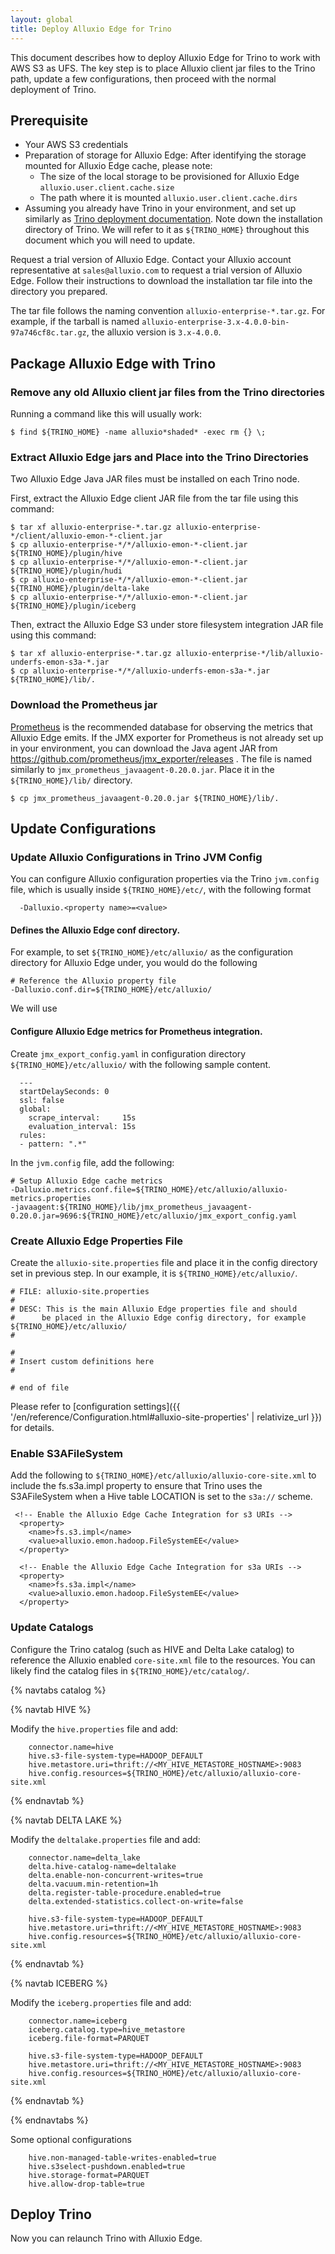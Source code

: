 ```yaml
---
layout: global
title: Deploy Alluxio Edge for Trino
---
```


This document describes how to deploy Alluxio Edge for Trino to work with AWS S3 as UFS. The key step is to place Alluxio client jar files
to the Trino path, update a few configurations, then proceed with the normal deployment of Trino.

## Prerequisite

- Your AWS S3 credentials
- Preparation of storage for Alluxio Edge: After identifying the storage mounted for Alluxio Edge cache, please note:
  - The size of the local storage to be provisioned for Alluxio Edge `alluxio.user.client.cache.size`
  - The path where it is mounted `alluxio.user.client.cache.dirs`
- Assuming you already have Trino in your environment, and set up similarly as
  [Trino deployment documentation](https://trino.io/docs/current/installation/deployment.html). Note down the
  installation directory of Trino. We will refer to it as `${TRINO_HOME}` throughout this document which
  you will need to update.

Request a trial version of Alluxio Edge. Contact your Alluxio account representative at `sales@alluxio.com` to request
a trial version of Alluxio Edge. Follow their instructions to download the installation tar file into the directory you prepared.

The tar file follows the naming convention `alluxio-enterprise-*.tar.gz`. For example, if the tarball is named
`alluxio-enterprise-3.x-4.0.0-bin-97a746cf8c.tar.gz`, the alluxio version is `3.x-4.0.0`.

## Package Alluxio Edge with Trino

### Remove any old Alluxio client jar files from the Trino directories 

Running a command like this will usually work:

```console
$ find ${TRINO_HOME} -name alluxio*shaded* -exec rm {} \;
```

### Extract Alluxio Edge jars and Place into the Trino Directories

Two Alluxio Edge Java JAR files must be installed on each Trino node.

First, extract the Alluxio Edge client JAR file from the tar file using this command:

```console
$ tar xf alluxio-enterprise-*.tar.gz alluxio-enterprise-*/client/alluxio-emon-*-client.jar
$ cp alluxio-enterprise-*/*/alluxio-emon-*-client.jar ${TRINO_HOME}/plugin/hive
$ cp alluxio-enterprise-*/*/alluxio-emon-*-client.jar ${TRINO_HOME}/plugin/hudi
$ cp alluxio-enterprise-*/*/alluxio-emon-*-client.jar ${TRINO_HOME}/plugin/delta-lake
$ cp alluxio-enterprise-*/*/alluxio-emon-*-client.jar ${TRINO_HOME}/plugin/iceberg
```

Then, extract the Alluxio Edge S3 under store filesystem integration JAR file using this command:

```console
$ tar xf alluxio-enterprise-*.tar.gz alluxio-enterprise-*/lib/alluxio-underfs-emon-s3a-*.jar
$ cp alluxio-enterprise-*/*/alluxio-underfs-emon-s3a-*.jar ${TRINO_HOME}/lib/.
```

### Download the Prometheus jar

[Prometheus](https://github.com) is the recommended database for observing the metrics that Alluxio Edge emits.
If the JMX exporter for Prometheus is not already set up in your environment, you can download the Java agent
JAR from https://github.com/prometheus/jmx_exporter/releases .
The file is named similarly to `jmx_prometheus_javaagent-0.20.0.jar`. Place it in the `${TRINO_HOME}/lib/` directory.

```console
$ cp jmx_prometheus_javaagent-0.20.0.jar ${TRINO_HOME}/lib/.
```

## Update Configurations

### Update Alluxio Configurations in Trino JVM Config

You can configure Alluxio configuration properties via the Trino `jvm.config` file, which is usually inside
`${TRINO_HOME}/etc/`, with the following format

```
  -Dalluxio.<property name>=<value>
```

#### Defines the Alluxio Edge conf directory. 

For example, to set `${TRINO_HOME}/etc/alluxio/` as the configuration directory for Alluxio Edge under, you would do the following

```
# Reference the Alluxio property file
-Dalluxio.conf.dir=${TRINO_HOME}/etc/alluxio/
```

We will use 
#### Configure Alluxio Edge metrics for Prometheus integration.

Create `jmx_export_config.yaml` in configuration directory `${TRINO_HOME}/etc/alluxio/` with the following sample content.

```
  ---
  startDelaySeconds: 0
  ssl: false
  global:
    scrape_interval:     15s
    evaluation_interval: 15s
  rules:
  - pattern: ".*"
```

In the `jvm.config` file, add the following:

```
# Setup Alluxio Edge cache metrics
-Dalluxio.metrics.conf.file=${TRINO_HOME}/etc/alluxio/alluxio-metrics.properties
-javaagent:${TRINO_HOME}/lib/jmx_prometheus_javaagent-0.20.0.jar=9696:${TRINO_HOME}/etc/alluxio/jmx_export_config.yaml
```

### Create Alluxio Edge Properties File

Create the `alluxio-site.properties` file and place it in the config directory set in previous step. In our
example, it is `${TRINO_HOME}/etc/alluxio/`.

```
# FILE: alluxio-site.properties
#
# DESC: This is the main Alluxio Edge properties file and should
#      be placed in the Alluxio Edge config directory, for example ${TRINO_HOME}/etc/alluxio/
#

#
# Insert custom definitions here
#

# end of file
```

Please refer to [configuration settings]({{ '/en/reference/Configuration.html#alluxio-site-properties' | relativize_url }}) for details.

### Enable S3AFileSystem

Add the following to `${TRINO_HOME}/etc/alluxio/alluxio-core-site.xml` to include the fs.s3a.impl property to ensure that Trino
uses the S3AFileSystem when a Hive table LOCATION is set to the `s3a://` scheme.

```
 <!-- Enable the Alluxio Edge Cache Integration for s3 URIs -->
  <property>
    <name>fs.s3.impl</name>
    <value>alluxio.emon.hadoop.FileSystemEE</value>
  </property>

  <!-- Enable the Alluxio Edge Cache Integration for s3a URIs -->
  <property>
    <name>fs.s3a.impl</name>
    <value>alluxio.emon.hadoop.FileSystemEE</value>
  </property>
```

### Update Catalogs

Configure the Trino catalog (such as HIVE and Delta Lake catalog) to reference the Alluxio enabled 
`core-site.xml` file to the resources. You can likely find the catalog files in `${TRINO_HOME}/etc/catalog/`.

{% navtabs catalog %}

{% navtab HIVE %}

Modify the `hive.properties` file and add:

```
    connector.name=hive
    hive.s3-file-system-type=HADOOP_DEFAULT
    hive.metastore.uri=thrift://<MY_HIVE_METASTORE_HOSTNAME>:9083
    hive.config.resources=${TRINO_HOME}/etc/alluxio/alluxio-core-site.xml
```

{% endnavtab %}

{% navtab DELTA LAKE %}

Modify the `deltalake.properties` file and add:

```
    connector.name=delta_lake
    delta.hive-catalog-name=deltalake
    delta.enable-non-concurrent-writes=true
    delta.vacuum.min-retention=1h
    delta.register-table-procedure.enabled=true
    delta.extended-statistics.collect-on-write=false
    
    hive.s3-file-system-type=HADOOP_DEFAULT
    hive.metastore.uri=thrift://<MY_HIVE_METASTORE_HOSTNAME>:9083
    hive.config.resources=${TRINO_HOME}/etc/alluxio/alluxio-core-site.xml
```

{% endnavtab %}

{% navtab ICEBERG %}

Modify the `iceberg.properties` file and add:

```
    connector.name=iceberg
    iceberg.catalog.type=hive_metastore
    iceberg.file-format=PARQUET

    hive.s3-file-system-type=HADOOP_DEFAULT
    hive.metastore.uri=thrift://<MY_HIVE_METASTORE_HOSTNAME>:9083
    hive.config.resources=${TRINO_HOME}/etc/alluxio/alluxio-core-site.xml
```

{% endnavtab %}

{% endnavtabs %}

Some optional configurations 

```  
    hive.non-managed-table-writes-enabled=true
    hive.s3select-pushdown.enabled=true
    hive.storage-format=PARQUET
    hive.allow-drop-table=true
```

## Deploy Trino

Now you can relaunch Trino with Alluxio Edge.